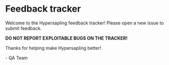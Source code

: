# Feedback tracker
Welcome to the Hypersapling feedback tracker!
Please open a new issue to submit feedback.

**DO NOT REPORT EXPLOITABLE BUGS ON THE TRACKER!**

Thanks for helping make Hypersapling better!

\- QA Team

